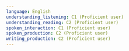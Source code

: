 ```yaml
---
language: English
understanding_listening: C1 (Proficient user)
understanding_reading: C2 (Proficient user)
spoken_interaction: C1 (Proficient user)
spoken_production: C2 (Proficient user)
writing_production: C2 (Proficient user)
---
```

